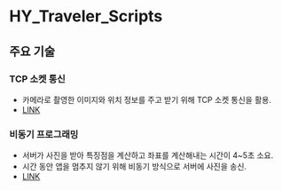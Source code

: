 # HY_Traveler_Scripts

## 주요 기술
### TCP 소켓 통신
* 카메라로 촬영한 이미지와 위치 정보를 주고 받기 위해 TCP 소켓 통신을 활용.
* [LINK](https://github.com/kyj0701/HY_Traveler_Scripts/blob/main/Scripts/Socket.cs)

### 비동기 프로그래밍
* 서버가 사진을 받아 특징점을 계산하고 좌표를 계산해내는 시간이 4~5초 소요.
* 시간 동안 앱을 멈추지 않기 위해 비동기 방식으로 서버에 사진을 송신.
* [LINK](https://github.com/kyj0701/HY_Traveler_Scripts/blob/main/Scripts/Async.cs)
